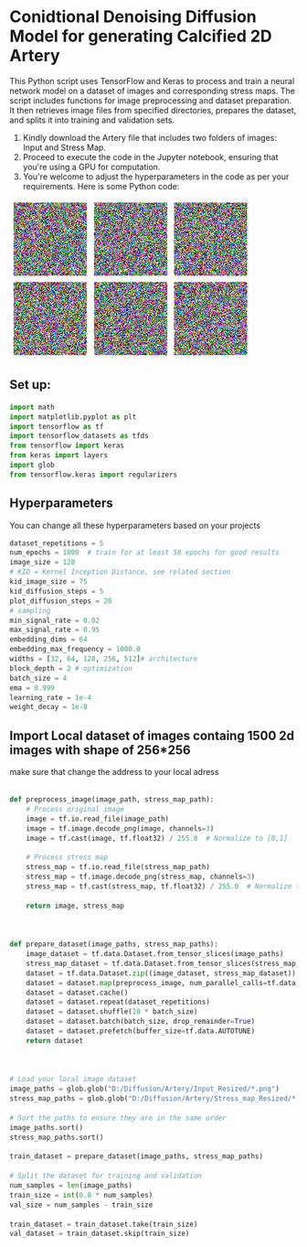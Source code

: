 # Conidtional Denoising Diffusion Model for generating Calcified 2D Artery
This Python script uses TensorFlow and Keras to process and train a neural network model on a dataset of images and corresponding stress maps. The script includes functions for image preprocessing and dataset preparation. It then retrieves image files from specified directories, prepares the dataset, and splits it into training and validation sets.
   1. Kindly download the Artery file that includes two folders of images: Input and Stress Map.
   2. Proceed to execute the code in the Jupyter notebook, ensuring that you're using a GPU for computation.
   3. You're welcome to adjust the hyperparameters in the code as per your requirements.
Here is some Python code:

![My Image](./ezgif-3-45cc3d4bfd.gif)





## Set up:

```python
import math
import matplotlib.pyplot as plt
import tensorflow as tf
import tensorflow_datasets as tfds
from tensorflow import keras
from keras import layers
import glob
from tensorflow.keras import regularizers
```


## Hyperparameters
You can change all these hyperparameters based on your projects
```python
dataset_repetitions = 5
num_epochs = 1000  # train for at least 50 epochs for good results
image_size = 128
# KID = Kernel Inception Distance, see related section
kid_image_size = 75
kid_diffusion_steps = 5
plot_diffusion_steps = 20
# sampling
min_signal_rate = 0.02
max_signal_rate = 0.95
embedding_dims = 64
embedding_max_frequency = 1000.0
widths = [32, 64, 128, 256, 512]# architecture
block_depth = 2 # optimization
batch_size = 4
ema = 0.999
learning_rate = 1e-4
weight_decay = 1e-8
```
## Import Local dataset of images containg 1500 2d images with shape of 256*256
make sure that change the address to your local adress
```python

def preprocess_image(image_path, stress_map_path):
    # Process original image
    image = tf.io.read_file(image_path)
    image = tf.image.decode_png(image, channels=3)
    image = tf.cast(image, tf.float32) / 255.0  # Normalize to [0,1]

    # Process stress map
    stress_map = tf.io.read_file(stress_map_path)
    stress_map = tf.image.decode_png(stress_map, channels=3)
    stress_map = tf.cast(stress_map, tf.float32) / 255.0  # Normalize to [0,1]

    return image, stress_map



def prepare_dataset(image_paths, stress_map_paths):
    image_dataset = tf.data.Dataset.from_tensor_slices(image_paths)
    stress_map_dataset = tf.data.Dataset.from_tensor_slices(stress_map_paths)
    dataset = tf.data.Dataset.zip((image_dataset, stress_map_dataset))
    dataset = dataset.map(preprocess_image, num_parallel_calls=tf.data.AUTOTUNE)
    dataset = dataset.cache()
    dataset = dataset.repeat(dataset_repetitions)
    dataset = dataset.shuffle(10 * batch_size)
    dataset = dataset.batch(batch_size, drop_remainder=True)
    dataset = dataset.prefetch(buffer_size=tf.data.AUTOTUNE)
    return dataset



# Load your local image dataset
image_paths = glob.glob("D:/Diffusion/Artery/Input_Resized/*.png")
stress_map_paths = glob.glob("D:/Diffusion/Artery/Stress_map_Resized/*.png")

# Sort the paths to ensure they are in the same order
image_paths.sort()
stress_map_paths.sort()

train_dataset = prepare_dataset(image_paths, stress_map_paths)

# Split the dataset for training and validation
num_samples = len(image_paths)
train_size = int(0.8 * num_samples)
val_size = num_samples - train_size

train_dataset = train_dataset.take(train_size)
val_dataset = train_dataset.skip(train_size)




```
